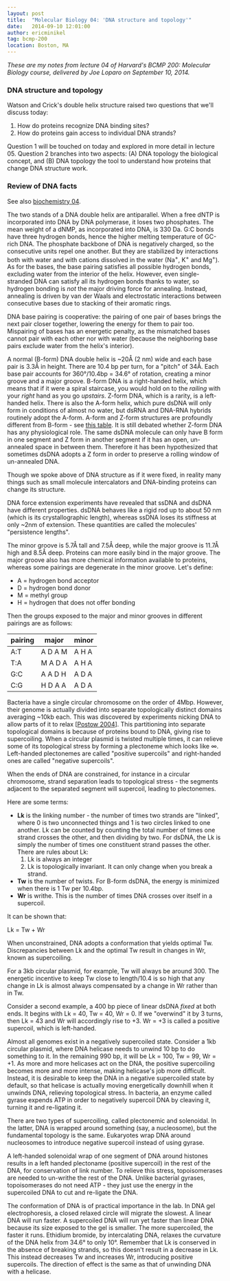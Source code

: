 ```yaml
---
layout: post
title:  "Molecular Biology 04: 'DNA structure and topology'"
date:   2014-09-10 12:01:00
author: ericminikel
tag: bcmp-200
location: Boston, MA
---
```


*These are my notes from lecture 04 of Harvard's BCMP 200: Molecular Biology course, delivered by Joe Loparo on September 10, 2014.*

### DNA structure and topology

Watson and Crick's double helix structure raised two questions that we'll discuss today:

1. How do proteins recognize DNA binding sites?
2. How do proteins gain access to individual DNA strands?

Question 1 will be touched on today and explored in more detail in lecture 05. Question 2 branches into two aspects: (A) DNA topology the biological concept, and (B) DNA topology the tool to understand how proteins that change DNA structure work.

### Review of DNA facts

See also [biochemistry 04](/2013/10/11/biochemistry-04-proteins-and-nucleic-acids/).

The two stands of a DNA double helix are antiparallel. When a free dNTP is incorporated into DNA by DNA polymerase, it loses two phosphates. The mean weight of a dNMP, as incorporated into DNA, is 330 Da. G:C bonds have three hydrogen bonds, hence the higher melting temperature of GC-rich DNA. The phosphate backbone of DNA is negatively charged, so the consecutive units repel one another. But they are stabilized by interactions both with water and with cations dissolved in the water (Na<sup>+</sup>, K<sup>+</sup> and Mg<sup>+</sup>). As for the bases, the base pairing satisfies all possible hydrogen bonds, excluding water from the interior of the helix. However, even single-stranded DNA can satisfy all its hydrogen bonds thanks to water, so hydrogen bonding is *not* the major driving force for annealing. Instead, annealing is driven by van der Waals and electrostatic interactions between consecutive bases due to stacking of their aromatic rings.

DNA base pairing is cooperative: the pairing of one pair of bases brings the next pair closer together, lowering the energy for them to pair too. Mispairing of bases has an energetic penalty, as the mismatched bases cannot pair with each other nor with water (because the neighboring base pairs exclude water from the helix's interior).

A normal (B-form) DNA double helix is ~20&Aring; (2 nm) wide and each base pair is 3.3&Aring; in height. There are 10.4 bp per turn, for a "pitch" of 34&Aring;. Each base pair accounts for 360&deg;/10.4bp = 34.6&deg; of rotation, creating a minor groove and a major groove. B-form DNA is a right-handed helix, which means that if it were a spiral staircase, you would hold on to the *railing* with your *right* hand as you go *upstairs*. Z-form DNA, which is a rarity, is a left-handed helix. There is also the A-form helix, which pure dsDNA will only form in conditions of almost no water, but dsRNA and DNA-RNA hybrids routinely adopt the A-form. A-form and Z-form structures are profoundly different from B-form - see [this table](http://en.wikipedia.org/wiki/Z-DNA#Comparison_geometries_of_some_DNA_forms). It is still debated whether Z-form DNA has any physiological role. The same dsDNA molecule can only have B form in one segment and Z form in another segment if it has an open, un-annealed space in between them. Therefore it has been hypothesized that sometimes dsDNA adopts a Z form in order to preserve a rolling window of un-annealed DNA.

Though we spoke above of DNA structure as if it were fixed, in reality many things such as small molecule intercalators and DNA-binding proteins can change its structure.

DNA force extension experiments have revealed that ssDNA and dsDNA have different properties. dsDNA behaves like a rigid rod up to about 50 nm (which is its crystallographic length), whereas ssDNA loses its stiffness at only ~2nm of extension. These quantities are called the molecules' "persistence lengths".

The minor groove is 5.7&Aring; tall and 7.5&Aring; deep, while the major groove is 11.7&Aring; high and 8.5&Aring; deep. Proteins can more easily bind in the major groove. The major groove also has more chemical information available to proteins, whereas some pairings are degenerate in the minor groove. Let's define:

+ A = hydrogen bond acceptor
+ D = hydrogen bond donor
+ M = methyl group
+ H = hydrogen that does not offer bonding

Then the groups exposed to the major and minor grooves in different pairings are as follows:

| pairing | major | minor |
| ------- | ----- | ----- |
| A:T | A D A M | A H A |
| T:A | M A D A | A H A |
| G:C | A A D H | A D A |
| C:G | H D A A | A D A |

Bacteria have a single circular chromosome on the order of 4Mbp. However, their genome is actually divided into separate topologically distinct domains averaging ~10kb each. This was discovered by experiments nicking DNA to allow parts of it to relax [[Postow 2004]]. This partitioning into separate topological domains is because of proteins bound to DNA, giving rise to supercoiling. When a circular plasmid is twisted multiple times, it can relieve some of its topological stress by forming a plectoneme which looks like &infin;. Left-handed plectonemes are called "positive supercoils" and right-handed ones are called "negative supercoils".

When the ends of DNA are constrained, for instance in a circular chromosome, strand separation leads to topological stress - the segments adjacent to the separated segment will supercoil, leading to plectonemes.

Here are some terms:

+ **Lk** is the linking number - the number of times two strands are "linked", where 0 is two unconnected things and 1 is two circles linked to one another. Lk can be counted by counting the total number of times one strand crosses the other, and then dividing by two. For dsDNA, the Lk is simply the number of times one constituent strand passes the other. There are rules about Lk:
    1. Lk is always an integer
    2. Lk is topologically invariant. It can only change when you break a strand.
+ **Tw** is the number of twists. For B-form dsDNA, the energy is minimized when there is 1 Tw per 10.4bp.
+ **Wr** is writhe. This is the number of times DNA crosses over itself in a supercoil.

It can be shown that:

Lk = Tw + Wr

When unconstrained, DNA adopts a conformation that yields optimal Tw. Discrepancies between Lk and the optimal Tw result in changes in Wr, known as supercoiling. 

For a 3kb circular plasmid, for example, Tw will always be around 300. The energetic incentive to keep Tw close to length/10.4 is so high that any change in Lk is almost always compensated by a change in Wr rather than in Tw.

Consider a second example, a 400 bp piece of linear dsDNA *fixed* at both ends. It begins with Lk = 40, Tw = 40, Wr = 0. If we "overwind" it by 3 turns, then Lk = 43 and Wr will accordingly rise to +3. Wr = +3 is called a positive supercoil, which is left-handed.

Almost all genomes exist in a negatively supercoiled state. Consider a 1kb circular plasmid, where DNA helicase needs to unwind 10 bp to do something to it. In the remaining 990 bp, it will be Lk = 100, Tw = 99, Wr = +1. As more and more helicases act on the DNA, the positive supercoiling becomes more and more intense, making helicase's job more difficult. Instead, it is desirable to keep the DNA in a negative supercoiled state by default, so that helicase is actually moving energetically downhill when it unwinds DNA, relieving topological stress. In bacteria, an enzyme called gyrase expends ATP in order to negatively supercoil DNA by cleaving it, turning it and re-ligating it.

There are two types of supercoiling, called plectonemic and solenoidal. In the latter, DNA is wrapped around something (say, a nucleosome), but the fundamental topology is the same. Eukaryotes wrap DNA around nucleosomes to introduce negative supercoil instead of using gyrase.

A left-handed solenoidal wrap of one segment of DNA around histones results in a left handed plectoname (positive supercoil) in the rest of the DNA, for conservation of link number. To relieve this stress, topoisomerases are needed to un-writhe the rest of the DNA. Unlike bacterial gyrases, topoisomerases do not need ATP - they just use the energy in the supercoiled DNA to cut and re-ligate the DNA.

The conformation of DNA is of practical importance in the lab. In DNA gel electrophoresis, a closed relaxed circle will migrate the slowest. A linear DNA will run faster. A supercoiled DNA will run yet faster than linear DNA because its size exposed to the gel is smaller. The more supercoiled, the faster it runs. Ethidium bromide, by intercalating DNA, relaxes the curvature of the DNA helix from 34.6&deg; to only 10&deg;. Remember that Lk is conserved in the absence of breaking strands, so this doesn't result in a decrease in Lk. This instead decreases Tw and increases Wr, introducing positive supercoils. The direction of effect is the same as that of unwinding DNA with a helicase.



[Postow 2004]: http://www.ncbi.nlm.nih.gov/pubmed/15256503 "Postow L, Hardy CD, Arsuaga J, Cozzarelli NR. Topological domain structure of  the Escherichia coli chromosome. Genes Dev. 2004 Jul 15;18(14):1766-79. PubMed PMID: 15256503; PubMed Central PMCID: PMC478196."